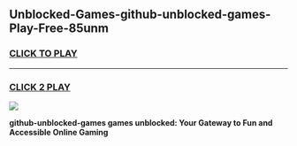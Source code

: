 
## Unblocked-Games-github-unblocked-games-Play-Free-85unm
<h3>
<a href="https://premium76.site?title=github-unblocked-games&ref=18A">CLICK TO PLAY</a></h3>
<hr>

<h3>
<a href="https://premium76.site?title=github-unblocked-games&ref=18A">CLICK 2 PLAY</a>
  
</h3>

<a href="https://premium76.site?title=github-unblocked-games&ref=18A"><img src="https://clearcache.store/games.png"></a>


**github-unblocked-games games unblocked: Your Gateway to Fun and Accessible Online Gaming**
